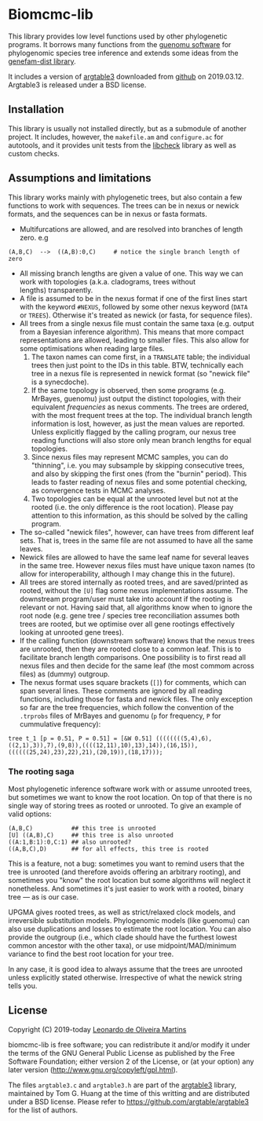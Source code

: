# Biomcmc-lib 

This library provides low level functions used by other phylogenetic programs. 
It borrows many functions from the [guenomu software](https://bitbucket.org/leomrtns/guenomu/) for phylogenomic species tree inference and 
extends some ideas from the [genefam-dist library](https://github.com/leomrtns/genefam-dist).

It includes a version of [argtable3](https://www.argtable.org/) downloaded from
[github](https://github.com/argtable/argtable3) on 2019.03.12. Argtable3 is released under a BSD license. 

## Installation
This library is usually not installed directly, but as a submodule of another project. 
It includes, however, the `makefile.am` and `configure.ac` for autotools, and it provides unit tests from the
[libcheck](https://github.com/libcheck/check) library as well as custom checks. 

## Assumptions and limitations
This library works mainly with phylogenetic trees, but also contain a few functions to work with sequences. 
The trees can be in nexus or newick formats, and the sequences can be in nexus or fasta formats.
* Multifurcations are allowed, and are resolved into branches of length zero. e.g
```[python]
(A,B,C)  -->  ((A,B):0,C)     # notice the single branch length of zero
```
* All missing branch lengths are given a value of one. This way we can work with topologies (a.k.a. cladograms, trees without  
  lengths) transparently.
* A file is assumed to be in the nexus format if one of the first lines start with the keyword `#NEXUS`, followed by
  some other nexus keyword (`DATA` or `TREES`). Otherwise it's treated as newick (or fasta, for sequence files). 
* All trees from a single nexus file must contain the same taxa (e.g. output from a Bayesian inference algorithm). 
  This means that more compact representations are allowed, leading to smaller files. This also allow for some
  optimisations when reading large files.
  1. The taxon names can come first, in a `TRANSLATE` table; the individual trees then just point to the IDs in this
     table. BTW, technically each tree in a nexus file is represented in newick format (so "newick file" is a
     synecdoche).
  2. If the same topology is observed, then some programs (e.g. MrBayes, guenomu) just output the distinct topologies, with 
     their equivalent *frequencies* as nexus comments. The trees are ordered, with the most frequent trees at the top.
     The individual branch length information is lost, however, as just the mean values are reported. Unless explicitly
     flagged by the calling program, our nexus tree reading functions will also store only mean branch lengths for equal
     topologies. 
  3. Since nexus files may represent MCMC samples, you can do "thinning", i.e. you may subsample by skipping consecutive
     trees, and also by skipping the first ones (from the "burnin" period). This leads to faster reading of nexus files
     and some potential checking, as convergence tests in MCMC analyses. 
  4. Two topologies can be equal at the unrooted level but not at the rooted (i.e. the only difference is the root
     location). Please pay attention to this information, as this should be solved by the calling program.
* The so-called "newick files", however, can have trees from different leaf sets. That is, trees in the same file are not 
  assumed to have all the same leaves. 
* Newick files are allowed to have the same leaf name for several leaves in the same tree. However nexus files must have
  unique taxon names (to allow for interoperability, although I may change this in the future).
* All trees are stored internally as rooted trees, and are saved/printed as rooted, without the `[U]` flag some nexus
  implementations assume. The downstream program/user must take into account if the rooting is relevant or not. Having
  said that, all algorithms know when to ignore the root node (e.g. gene tree / species tree reconciliation assumes
  both trees are rooted, but we optimise over all gene rootings effectively looking at unrooted gene trees).
* If the calling function (downstream software) knows that the nexus trees are unrooted, then they are rooted close to a
  common leaf. This is to facilitate branch length comparisons. One possibility is to first read all nexus files and then 
  decide for the same leaf (the most commom across files) as (dummy) outgroup. 
* The nexus format uses square brackets (`[]`) for comments, which can span several lines. These comments are ignored by
  all reading functions, including those for fasta and newick files. The only exception so far are the tree frequencies, which 
  follow the convention of the `.trprobs` files of MrBayes and guenomu (`p` for frequency, `P` for cummulative
  frequency):
```[bash]
tree t_1 [p = 0.51, P = 0.51] = [&W 0.51] ((((((((5,4),6),((2,1),3)),7),(9,8)),((((12,11),10),13),14)),(16,15)),((((((25,24),23),22),21),(20,19)),(18,17)));
```

### The rooting saga
Most phylogenetic inference software work with or assume unrooted trees, but sometimes we want to know the root
location. 
On top of that there is no single way of storing trees as rooted or unrooted. To give an example of valid options:
```[python]
(A,B,C)           ## this tree is unrooted
[U] ((A,B),C)     ## this tree is also unrooted
((A:1,B:1):0,C:1) ## also unrooted?
((A,B,C),D)       ## for all effects, this tree is rooted
```
This is a feature, not a bug: sometimes you want to remind users that the tree is unrooted (and therefore avoids
offering an arbitrary rooting), and sometimes you "know" the root location but some algorithms will neglect it nonetheless.
And sometimes it's just easier to work with a rooted, binary tree &mdash; as is our case.

UPGMA gives rooted trees, as well as strict/relaxed clock models, and irreversible substitution models.
Phylogenomic models (like guenomu) can also use duplications and losses to estimate the root location.
You can also provide the outgroup (i.e., which clade should have the furthest lowest common ancestor with the other
taxa), or use midpoint/MAD/minimum variance to find the best root location for your tree.

In any case, it is good idea to always assume that the trees are unrooted unless explicitly stated otherwise.
Irrespective of what the newick string tells you. 



## License 
Copyright (C) 2019-today  [Leonardo de Oliveira Martins](https://github.com/leomrtns)

biomcmc-lib is free software; you can redistribute it and/or modify it under the terms of the GNU General Public
License as published by the Free Software Foundation; either version 2 of the License, or (at your option) any later
version (http://www.gnu.org/copyleft/gpl.html).

The files `argtable3.c` and `argtable3.h` are part of the [argtable3](https://www.argtable.org/) library, maintained by
Tom G. Huang at the time of this writting  and are distributed under a BSD license. Please refer to 
https://github.com/argtable/argtable3 for the list of authors.
